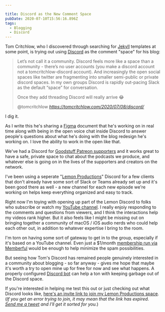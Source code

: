 ```yaml
---

title: Discord as the New Comment Space
pubDate: 2020-07-10T15:56:16.896Z
tags:
  - Blogging
  - Discord
---
```

Tom Critchlow, who I discovered through searching for [Jekyll](https://jekyllrb.com/) templates at some point, is trying out using [Discord](https://discord.com) as the comment "space" for his blog:

<blockquote class="quoteback" darkmode="" data-title="Setting%20up%20a%20Discord%20Room%20for%20my%20Blog" data-author="@tomcritchlow" cite="https://tomcritchlow.com/2020/07/08/discord/">
<p>Let’s not call it a community. Discord feels more like a space than a community - there’s no user accounts (you make a discord account not a tomcritchlow-discord account). And increasingly the open social spaces like twitter are fragmenting into smaller semi-public or private discord spaces. In my own groups Discord is rapidly out-pacing Slack as the default “space” for conversation.</p>

<p>Once they add threading Discord will really arrive 😂</p>
<footer>@tomcritchlow<cite> <a href="https://tomcritchlow.com/2020/07/08/discord/">https://tomcritchlow.com/2020/07/08/discord/</a></cite></footer>
</blockquote><script note="" src="https://cdn.jsdelivr.net/gh/Blogger-Peer-Review/quotebacks@1/quoteback.js"></script>

I dig it.

As I write this he's sharing a [Figma](https://www.figma.com/) document that he's working on in real time along with being in the open voice chat inside Discord to answer people's questions about what he's doing with the blog redesign he's working on. I love the ability to work in the open like that.

We've had a Discord for [Goodstuff Patreon supporters](https://www.patreon.com/goodstuff) and it works great to have a safe, private space to chat about the podcasts we produce, and whatever else is going on in the lives of the supporters and creators on the network.

I've been using a seperate "[Lemon Productions](https://lemonproductions.ca)" Discord for a few clients that don't already have some sort of Slack or Teams already set up and it's been good there as well - a new channel for each new episode we're working on helps keep everything organized and easy to track. 

Right now I'm toying with opening up part of the Lemon Discord to folks who subscribe or watch my [YouTube channel](https://www.youtube.com/c/lemonproductionsca). I really enjoiy responding to the comments and questions from viewers, and I think the interactions help my videos rank higher. But it also feels like I might be missing out on bringing together a community of macOS / iOS audio nerds who could help each other out, in addition to whatever expertise I bring to the room.

I'm torn on having some sort of gateway to get in to the group, especially if it's based on a YouTube channel. Even just a $1/month [membership run via Memberful](https://memberful.com/) would be enough to help minimize the spam possibilities.

But seeing how Tom's Discord has remained people genuinely interested in a community about blogging - so far anyway - gives me hope that maybe it's worth a try to open mine up for free for now and see what happens. A properly configured [Discord bot](https://dyno.gg/) can help a ton with keeping garbage out of the Discord space.

If you're interested in helping me test this out or just checking out what Discord looks like, [here's an invite link to join my Lemon Productions space](https://discord.gg/AG8Z4mg). (*If you get an error trying to join, it may mean that the link has expired. [Send me a tweet](https://twitter.com/ichris) and I'll get it sorted for you.*)
